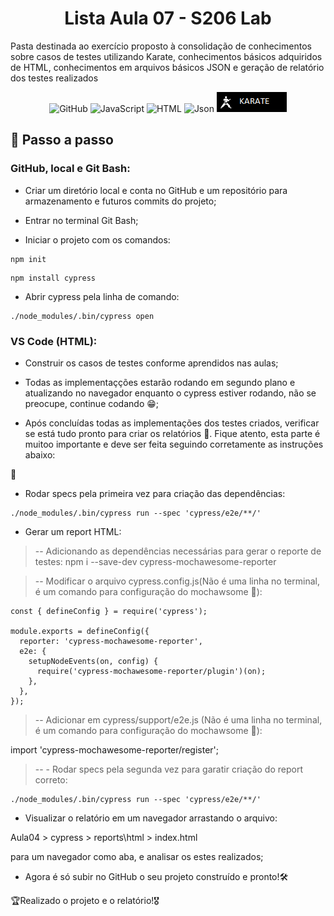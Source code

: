 <h1 align='center'>Lista Aula 07 - S206 Lab</h1>
<p align="left">Pasta destinada ao exercício proposto à consolidação de conhecimentos sobre casos de testes utilizando Karate, conhecimentos básicos adquiridos de HTML, conhecimentos em arquivos básicos JSON e geração de relatório dos testes realizados</p>

<div align="center">

![GitHub](https://img.shields.io/badge/GitHub-100000?style=for-the-badge&logo=github&logoColor=white)
![JavaScript](https://img.shields.io/badge/JavaScript-323330?style=for-the-badge&logo=javascript&logoColor=F7DF1E)
![HTML](https://img.shields.io/badge/HTML5-E34F26?style=for-the-badge&logo=html5&logoColor=white)
![Json](https://img.shields.io/badge/json-5E5C5C?style=for-the-badge&logo=json&logoColor=white)
![Karate](imgkarate.png)

</div>

## 📜 Passo a passo

<h3> GitHub, local e Git Bash:</h3>

- Criar um diretório local e conta no GitHub e um repositório para armazenamento e futuros commits do projeto;

- Entrar no terminal Git Bash;

- Iniciar o projeto com os comandos:
```
npm init
```
```
npm install cypress
```

- Abrir cypress pela linha de comando:
```
./node_modules/.bin/cypress open
```

<h3> VS Code (HTML):</h3>

- Construir os casos de testes conforme aprendidos nas aulas;
- Todas as implementaçções estarão rodando em segundo plano e atualizando no navegador enquanto o cypress estiver rodando, não se preocupe, continue codando 😁;

- Após concluídas todas as implementações dos testes criados, verificar se está tudo pronto para criar os relatórios 📩. Fique atento, esta parte é muitoo importante e deve ser feita seguindo corretamente as instruções abaixo:

🚨
- Rodar specs pela primeira vez para criação das dependências:
```
./node_modules/.bin/cypress run --spec 'cypress/e2e/**/'
```

- Gerar um report HTML:

> -- Adicionando as dependências necessárias para gerar o reporte de testes:
npm i --save-dev cypress-mochawesome-reporter
	
> -- Modificar o arquivo cypress.config.js(Não é uma linha no terminal, é um comando para configuração do mochawsome 🚩):
```
const { defineConfig } = require('cypress');

module.exports = defineConfig({
  reporter: 'cypress-mochawesome-reporter',
  e2e: {
    setupNodeEvents(on, config) {
      require('cypress-mochawesome-reporter/plugin')(on);
    },
  },
});
```

> -- Adicionar em cypress/support/e2e.js (Não é uma linha no terminal, é um comando para configuração do mochawsome 🚩):

import 'cypress-mochawesome-reporter/register';

> -- - Rodar specs pela segunda vez para garatir criação do report correto:
```
./node_modules/.bin/cypress run --spec 'cypress/e2e/**/'
```

- Visualizar o relatório em um navegador arrastando o arquivo:

Aula04 > cypress > reports\html > index.html

para um navegador como aba, e analisar os estes realizados;

- Agora é só subir no GitHub o seu projeto construído e pronto!🛠️

🏆Realizado o projeto e o relatório!🎖️